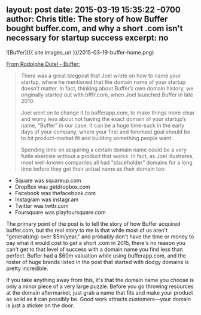 layout: post
date: 2015-03-19 15:35:22 -0700
author: Chris
title: The story of how Buffer bought buffer.com, and why a short .com isn't necessary for startup success
excerpt: no
----

![Buffer]({{ site.images_url }}/2015-03-19-buffer-home.png)

[From Rodolphe Dutel - Buffer:](https://open.bufferapp.com/acquired-buffer-com/)

> There was a great blogpost that Joel wrote on how to name your startup, where he mentioned that the domain name of your startup doesn’t matter. In fact, thinking about Buffer’s own domain history, we originally started out with bfffr.com, when Joel launched Buffer in late 2010.
> 
> Joel went on to change it to bufferapp.com, to make things more clear and worry less about not having the exact domain of your startup’s name, “Buffer” in our case. It can be a huge time-suck in the early days of your company, where your first and foremost goal should be to hit product-market fit and building something people want.
> 
> Spending time on acquiring a certain domain name could be a very futile exercise without a product that works. In fact, as Joel illustrates, most well-known companies all had “placeholder” domains for a long time before they got their actual name as their domain too:
> 
+ Square was squareup.com
+ DropBox was getdropbox.com
+ Facebook was thefacebook.com
+ Instagram was instagr.am
+ Twitter was twttr.com
+ Foursquare was playfoursquare.com

The primary point of the post is to tell the story of how Buffer acquired buffer.com, but the real story to me is that while most of us aren't "generat(ing) over $5m/year," and probably don't have the time or money to pay what it would cost to get a short .com in 2015, there's no reason you can't get to that level of success with a domain name you find less than perfect. Buffer had a $60m valuation while using bufferapp.com, and the roster of huge brands listed in the post that started with dodgy domains is pretty incredible. 

If you take anything away from this, it's that the domain name you choose is only a minor piece of a very large puzzle. Before you go throwing resources at the domain aftermarket, just grab a name that fits and make your product as solid as it can possibly be. Good work attracts customers—your domain is just a sticker on the door.

